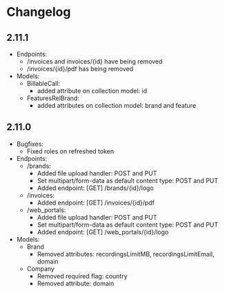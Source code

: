 # Changelog

## 2.11.1
* Endpoints:
    - /invoices and invoices/{id} have being removed
    - /invoices/{id}\/pdf has being removed
* Models:
  - BillableCall:
    - added attribute on collection model: id
  - FeaturesRelBrand:
    - added attributes on collection model: brand and feature

## 2.11.0

* Bugfixes:
    - Fixed roles on refreshed token
* Endpoints:
    - /brands: 
      - Added file upload handler: POST and PUT
      - Set multipart/form-data as default content type: POST and PUT
      - Added endpoint: [GET] /brands/{id}/logo
    - /invoices: 
      - Added endpoint: [GET] /invoices/{id}/pdf
    - /web_portals: 
      - Added file upload handler: POST and PUT
      - Set multipart/form-data as default content type: POST and PUT
      - Added endpoint: [GET] /web_portals/{id}/logo
* Models:
  - Brand
      - Removed attributes: recordingsLimitMB, recordingsLimitEmail, domain
  - Company
      - Removed required flag: country
      - Removed attribute: domain

